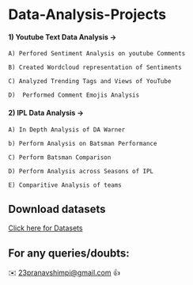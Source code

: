 # Data-Analysis-Projects

<h4>1) Youtube Text Data Analysis -> </h4>
    
    A) Perfored Sentiment Analysis on youtube Comments
  
    B) Created Wordcloud representation of Sentiments
  
    C) Analyzed Trending Tags and Views of YouTube
  
    D)  Performed Comment Emojis Analysis

<h4>2) IPL Data Analysis -> </h4>
    
    A) In Depth Analysis of DA Warner
    
    b) Perform Analysis on Batsman Performance
    
    C) Perform Batsman Comparison 
    
    D) Perform Analysis across Seasons of IPL
    
    E) Comparitive Analysis of teams
  
  
## Download datasets

[Click here for Datasets](https://drive.google.com/drive/folders/1SUg033mtVPh7cuGs-PFWl_Rfau1wMMOi?usp=sharing)

## For any queries/doubts:

:envelope: 23pranavshimpi@gmail.com :thumbsup:

